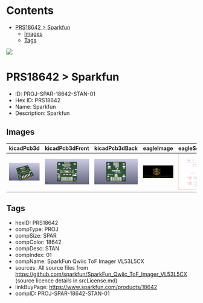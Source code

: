 



Contents
========

* [PRS18642 > Sparkfun](#prs18642--sparkfun)
	* [Images](#images)
	* [Tags](#tags)
  
![][im]
# PRS18642 > Sparkfun

- ID: PROJ-SPAR-18642-STAN-01
- Hex ID: PRS18642
- Name: Sparkfun
- Description: Sparkfun

## Images
  
  

|kicadPcb3d|kicadPcb3dFront|kicadPcb3dBack|eagleImage|eagleSchemImage|
| :---: | :---: | :---: | :---: | :---: |
|[![kicadPcb3d](kicadPcb3d_140.png)](kicadPcb3d.png)|[![kicadPcb3dFront](kicadPcb3dFront_140.png)](kicadPcb3dFront.png)|[![kicadPcb3dBack](kicadPcb3dBack_140.png)](kicadPcb3dBack.png)|[![eagleImage](eagleImage_140.png)](eagleImage.png)|[![eagleSchemImage](eagleSchemImage_140.png)](eagleSchemImage.png)|

## Tags

- hexID: PRS18642
- oompType: PROJ
- oompSize: SPAR
- oompColor: 18642
- oompDesc: STAN
- oompIndex: 01
- oompName: SparkFun Qwiic ToF Imager VL53L5CX
- sources: All source files from https://github.com/sparkfun/SparkFun_Qwiic_ToF_Imager_VL53L5CX (source licence details in srcLicense.md)
- linkBuyPage: https://www.sparkfun.com/products/18642
- oompID: PROJ-SPAR-18642-STAN-01



[im]: kicadPcb3d_450.png
